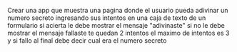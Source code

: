 Crear una app que muestra una pagina donde el usuario pueda adivinar un numero secreto ingresando sus intentos en una caja de texto de un formulario
si acierta le debe mostrar el mensaje "adivinaste"
si no le debe mostrar el mensaje fallaste te quedan 2 intentos
el maximo de intentos es 3
y si fallo al final debe decir cual era el numero secreto